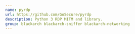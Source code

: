 ```yaml
---
name: pyrdp
url: https://github.com/GoSecure/pyrdp
description: Python 3 RDP MITM and library.
group: blackarch blackarch-sniffer blackarch-networking
---
```

